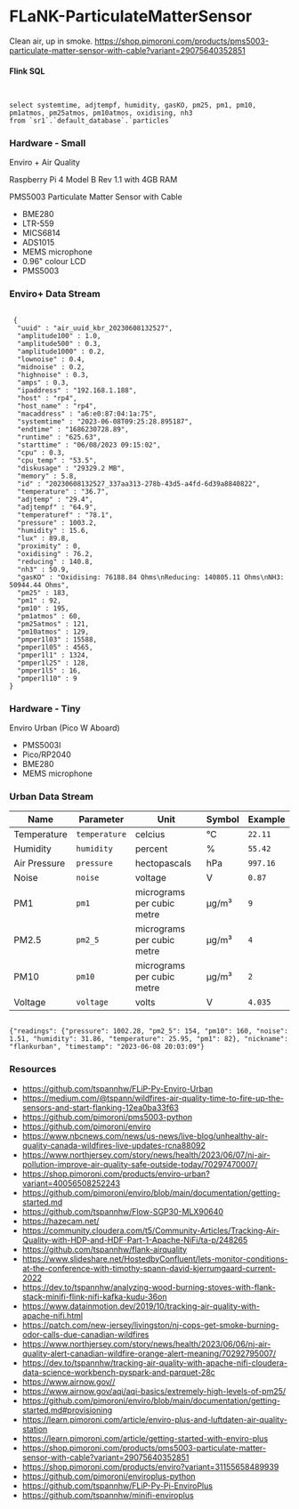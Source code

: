 # FLaNK-ParticulateMatterSensor

Clean air, up in smoke. https://shop.pimoroni.com/products/pms5003-particulate-matter-sensor-with-cable?variant=29075640352851


#### Flink SQL


````


select systemtime, adjtempf, humidity, gasKO, pm25, pm1, pm10, pm1atmos, pm25atmos, pm10atmos, oxidising, nh3
from `sr1`.`default_database`.`particles`

````

### Hardware - Small

Enviro + Air Quality

Raspberry Pi 4 Model B Rev 1.1 with 4GB RAM

PMS5003 Particulate Matter Sensor with Cable

* BME280
* LTR-559
* MICS6814
* ADS1015
* MEMS microphone 
* 0.96" colour LCD
* PMS5003


### Enviro+ Data Stream

````

 {
  "uuid" : "air_uuid_kbr_20230608132527",
  "amplitude100" : 1.0,
  "amplitude500" : 0.3,
  "amplitude1000" : 0.2,
  "lownoise" : 0.4,
  "midnoise" : 0.2,
  "highnoise" : 0.3,
  "amps" : 0.3,
  "ipaddress" : "192.168.1.188",
  "host" : "rp4",
  "host_name" : "rp4",
  "macaddress" : "a6:e0:87:04:1a:75",
  "systemtime" : "2023-06-08T09:25:28.895187",
  "endtime" : "1686230728.89",
  "runtime" : "625.63",
  "starttime" : "06/08/2023 09:15:02",
  "cpu" : 0.3,
  "cpu_temp" : "53.5",
  "diskusage" : "29329.2 MB",
  "memory" : 5.8,
  "id" : "20230608132527_337aa313-278b-43d5-a4fd-6d39a8840822",
  "temperature" : "36.7",
  "adjtemp" : "29.4",
  "adjtempf" : "64.9",
  "temperaturef" : "78.1",
  "pressure" : 1003.2,
  "humidity" : 15.6,
  "lux" : 89.8,
  "proximity" : 0,
  "oxidising" : 76.2,
  "reducing" : 140.8,
  "nh3" : 50.9,
  "gasKO" : "Oxidising: 76188.84 Ohms\nReducing: 140805.11 Ohms\nNH3: 50944.44 Ohms",
  "pm25" : 183,
  "pm1" : 92,
  "pm10" : 195,
  "pm1atmos" : 60,
  "pm25atmos" : 121,
  "pm10atmos" : 129,
  "pmper1l03" : 15588,
  "pmper1l05" : 4565,
  "pmper1l1" : 1324,
  "pmper1l25" : 128,
  "pmper1l5" : 16,
  "pmper1l10" : 9
}

````

### Hardware - Tiny

Enviro Urban (Pico W Aboard) 

* PMS5003I
* Pico/RP2040
* BME280
* MEMS microphone 


### Urban Data Stream

|Name|Parameter|Unit|Symbol|Example|
|---|---|---|---|---|
|Temperature|`temperature`|celcius|°C|`22.11`|
|Humidity|`humidity`|percent|%|`55.42`|
|Air Pressure|`pressure`|hectopascals|hPa|`997.16`|
|Noise|`noise`|voltage|V|`0.87`|
|PM1|`pm1`|micrograms per cubic metre|µg/m³|`9`|
|PM2.5|`pm2_5`|micrograms per cubic metre|µg/m³|`4`|
|PM10|`pm10`|micrograms per cubic metre|µg/m³|`2`|
|Voltage|`voltage`|volts|V|`4.035`|

````

{"readings": {"pressure": 1002.28, "pm2_5": 154, "pm10": 160, "noise": 1.51, "humidity": 31.86, "temperature": 25.95, "pm1": 82}, "nickname": "flankurban", "timestamp": "2023-06-08 20:03:09"}

````

### Resources

* https://github.com/tspannhw/FLiP-Py-Enviro-Urban
* https://medium.com/@tspann/wildfires-air-quality-time-to-fire-up-the-sensors-and-start-flanking-12ea0ba33f63
* https://github.com/pimoroni/pms5003-python
* https://github.com/pimoroni/enviro
* https://www.nbcnews.com/news/us-news/live-blog/unhealthy-air-quality-canada-wildfires-live-updates-rcna88092
* https://www.northjersey.com/story/news/health/2023/06/07/nj-air-pollution-improve-air-quality-safe-outside-today/70297470007/
* https://shop.pimoroni.com/products/enviro-urban?variant=40056508252243
* https://github.com/pimoroni/enviro/blob/main/documentation/getting-started.md
* https://github.com/tspannhw/Flow-SGP30-MLX90640
* https://hazecam.net/
* https://community.cloudera.com/t5/Community-Articles/Tracking-Air-Quality-with-HDP-and-HDF-Part-1-Apache-NiFi/ta-p/248265
* https://github.com/tspannhw/flank-airquality
* https://www.slideshare.net/HostedbyConfluent/lets-monitor-conditions-at-the-conference-with-timothy-spann-david-kjerrumgaard-current-2022
* https://dev.to/tspannhw/analyzing-wood-burning-stoves-with-flank-stack-minifi-flink-nifi-kafka-kudu-36on
* https://www.datainmotion.dev/2019/10/tracking-air-quality-with-apache-nifi.html
* https://patch.com/new-jersey/livingston/nj-cops-get-smoke-burning-odor-calls-due-canadian-wildfires
* https://www.northjersey.com/story/news/health/2023/06/06/nj-air-quality-alert-canadian-wildfire-orange-alert-meaning/70292795007/
* https://dev.to/tspannhw/tracking-air-quality-with-apache-nifi-cloudera-data-science-workbench-pyspark-and-parquet-28c
* https://www.airnow.gov//
* https://www.airnow.gov/aqi/aqi-basics/extremely-high-levels-of-pm25/
* https://github.com/pimoroni/enviro/blob/main/documentation/getting-started.md#provisioning
* https://learn.pimoroni.com/article/enviro-plus-and-luftdaten-air-quality-station
* https://learn.pimoroni.com/article/getting-started-with-enviro-plus
* https://shop.pimoroni.com/products/pms5003-particulate-matter-sensor-with-cable?variant=29075640352851
* https://shop.pimoroni.com/products/enviro?variant=31155658489939
* https://github.com/pimoroni/enviroplus-python
* https://github.com/tspannhw/FLiP-Py-Pi-EnviroPlus
* https://github.com/tspannhw/minifi-enviroplus

